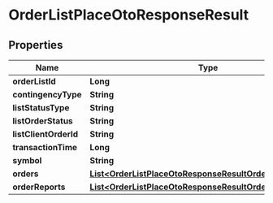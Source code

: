 

# OrderListPlaceOtoResponseResult


## Properties

| Name | Type | Description | Notes |
|------------ | ------------- | ------------- | -------------|
|**orderListId** | **Long** |  |  [optional] |
|**contingencyType** | **String** |  |  [optional] |
|**listStatusType** | **String** |  |  [optional] |
|**listOrderStatus** | **String** |  |  [optional] |
|**listClientOrderId** | **String** |  |  [optional] |
|**transactionTime** | **Long** |  |  [optional] |
|**symbol** | **String** |  |  [optional] |
|**orders** | [**List&lt;OrderListPlaceOtoResponseResultOrdersInner&gt;**](OrderListPlaceOtoResponseResultOrdersInner.md) |  |  [optional] |
|**orderReports** | [**List&lt;OrderListPlaceOtoResponseResultOrderReportsInner&gt;**](OrderListPlaceOtoResponseResultOrderReportsInner.md) |  |  [optional] |



